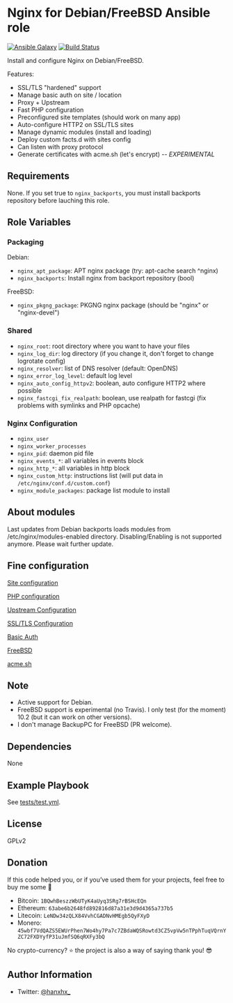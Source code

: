 Nginx for Debian/FreeBSD Ansible role
=====================================

[![Ansible Galaxy](http://img.shields.io/badge/ansible--galaxy-HanXHX.nginx-blue.svg)](https://galaxy.ansible.com/HanXHX/nginx/) [![Build Status](https://travis-ci.org/HanXHX/ansible-nginx.svg?branch=master)](https://travis-ci.org/HanXHX/ansible-nginx)

Install and configure Nginx on Debian/FreeBSD.

Features:

- SSL/TLS "hardened" support
- Manage basic auth on site / location
- Proxy + Upstream
- Fast PHP configuration
- Preconfigured site templates (should work on many app)
- Auto-configure HTTP2 on SSL/TLS sites
- Manage dynamic modules (install and loading)
- Deploy custom facts.d with sites config
- Can listen with proxy protocol
- Generate certificates with acme.sh (let's encrypt) -- *EXPERIMENTAL*

Requirements
------------

None. If you set true to `nginx_backports`, you must install backports repository before lauching this role.

Role Variables
--------------

### Packaging

Debian:

- `nginx_apt_package`: APT nginx package (try: apt-cache search ^nginx)
- `nginx_backports`: Install nginx from backport repository (bool)

FreeBSD:

- `nginx_pkgng_package`: PKGNG nginx package (should be "nginx" or "nginx-devel")

### Shared

- `nginx_root`: root directory where you want to have your files
- `nginx_log_dir`: log directory (if you change it, don't forget to change logrotate config)
- `nginx_resolver`: list of DNS resolver (default: OpenDNS)
- `nginx_error_log_level`: default log level
- `nginx_auto_config_httpv2`: boolean, auto configure HTTP2 where possible
- `nginx_fastcgi_fix_realpath`: boolean, use realpath for fastcgi (fix problems with symlinks and PHP opcache)

### Nginx Configuration

- `nginx_user`
- `nginx_worker_processes`
- `nginx_pid`: daemon pid file
- `nginx_events_*`: all variables in events block
- `nginx_http_*`: all variables in http block
- `nginx_custom_http`: instructions list (will put data in `/etc/nginx/conf.d/custom.conf`)
- `nginx_module_packages`: package list module to install

About modules
-------------

Last updates from Debian backports loads modules from /etc/nginx/modules-enabled directory. Disabling/Enabling is not supported anymore. Please wait further update.

Fine configuration
------------------

[Site configuration](doc/site.md)

[PHP configuration](doc/php.md)

[Upstream Configuration](doc/upstream.md)

[SSL/TLS Configuration](doc/ssl.md)

[Basic Auth](doc/auth.md)

[FreeBSD](doc/freebsd.md)

[acme.sh](doc/acme.md)

Note
----

- Active support for Debian.
- FreeBSD support is experimental (no Travis). I only test (for the moment) 10.2 (but it can work on other versions).
- I don't manage BackupPC for FreeBSD (PR welcome).

Dependencies
------------

None

Example Playbook
----------------

See [tests/test.yml](tests/test.yml).

License
-------

GPLv2


Donation
--------

If this code helped you, or if you’ve used them for your projects, feel free to buy me some :beers:

- Bitcoin: `1BQwhBeszzWbUTyK4aUyq3SRg7rBSHcEQn`
- Ethereum: `63abe6b2648fd892816d87a31e3d9d4365a737b5`
- Litecoin: `LeNDw34zQLX84VvhCGADNvHMEgb5QyFXyD`
- Monero: `45wbf7VdQAZS5EWUrPhen7Wo4hy7Pa7c7ZBdaWQSRowtd3CZ5vpVw5nTPphTuqVQrnYZC72FXDYyfP31uJmfSQ6qRXFy3bQ`

No crypto-currency? :star: the project is also a way of saying thank you! :sunglasses:

Author Information
------------------

- Twitter: [@hanxhx_](https://twitter.com/hanxhx_)

